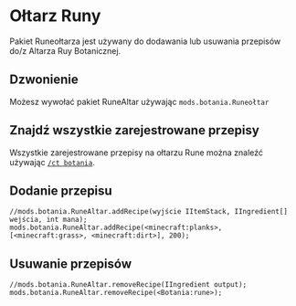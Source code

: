 # Ołtarz Runy

Pakiet Runeołtarza jest używany do dodawania lub usuwania przepisów do/z Altarza Ruy Botanicznej.

## Dzwonienie

Możesz wywołać pakiet RuneAltar używając `mods.botania.Runeołtar`

## Znajdź wszystkie zarejestrowane przepisy

Wszystkie zarejestrowane przepisy na ołtarzu Rune można znaleźć używając [`/ct botania`](/Mods/Modtweaker/Botania/Commands/).

## Dodanie przepisu

```zenscript
//mods.botania.RuneAltar.addRecipe(wyjście IItemStack, IIngredient[] wejścia, int mana);
mods.botania.RuneAltar.addRecipe(<minecraft:planks>,[<minecraft:grass>, <minecraft:dirt>], 200);
```

## Usuwanie przepisów

```zenscript
//mods.botania.RuneAltar.removeRecipe(IIngredient output);
mods.botania.RuneAltar.removeRecipe(<Botania:rune>);
```